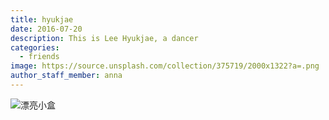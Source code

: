 ```yaml
---
title: hyukjae
date: 2016-07-20
description: This is Lee Hyukjae, a dancer
categories:
  - friends
image: https://source.unsplash.com/collection/375719/2000x1322?a=.png
author_staff_member: anna 
---
```

 ![漂亮小盒](https://p1.ssl.qhimgs1.com/sdr/400__/t01b91ff180e9924ad7.jpg)
